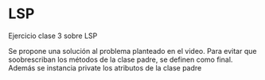 # LSP
Ejercicio clase 3 sobre LSP


Se propone una solución al problema planteado en el video. Para evitar que soobrescriban los métodos de la clase padre, se definen como final. Además se instancia private los atributos de la clase padre
